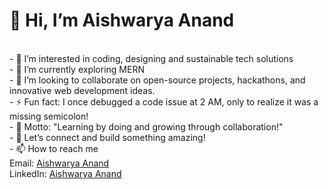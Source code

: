 <h1>👋 Hi, I’m Aishwarya Anand</h1><br>
- 👀 I’m interested in coding, designing and sustainable tech solutions<br>
- 🌱 I’m currently exploring MERN<br>
- 💞️ I’m looking to collaborate on open-source projects, hackathons, and innovative web development ideas.<br>
- ⚡ Fun fact: I once debugged a code issue at 2 AM, only to realize it was a missing semicolon!<br>
- 🌟 Motto: "Learning by doing and growing through collaboration!"<br>
- 👋 Let’s connect and build something amazing!<br>
- 📫 How to reach me   
      <br>   Email: <a href="mailto:aishwarya.anand1125@gmail.com">Aishwarya Anand</a>
      <br>LinkedIn: <a href="http://www.linkedin.com/in/aishwaryaa-anand">Aishwarya Anand</a><br>


<!---
Aishwaryaa-Anand/Aishwaryaa-Anand is a ✨ special ✨ repository because its `README.md` (this file) appears on your GitHub profile.
You can click the Preview link to take a look at your changes.
--->
